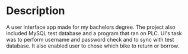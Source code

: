 # Description

A user interface app made for my bachelors degree. The project also included MySQL test database and a program that ran on PLC.
UI's task was to perform username and password check and to sync with test database. It also enabled user to chose which bike to
return or borrow. 
